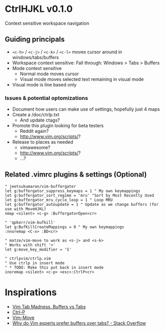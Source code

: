 # CtrlHJKL v0.1.0

Context sensitive workspace navigation

## Guiding principals

* `<c-h>` / `<c-j>` / `<c-k>` / `<c-l>` moves cursor around in windows/tabs/buffers
* Workspace context sensitive: Fall through: Windows > Tabs > Buffers
* Mode context sensitive
	* Normal mode moves cursor
	* Visual mode moves selected text remaining in visual mode
* Visual mode is line based only

### Issues & potential optomizations

* Document how users can make use of <Plug> settings, hopefully just 4 maps
* Create a /doc/ctrlp.txt
	* And update ctags?
* Promote this plugin looking for beta testers
	* Reddit again?
	* http://www.vim.org/scripts/?
* Release to places as needed
	* vimawesome?
	* http://www.vim.org/scripts/?
	* ...?

## Related .vimrc plugins & settings (Optional)

```
" jeetsukumaran/vim-buffergator
let g:buffergator_suppress_keymaps = 1 " My own keymappings
let g:buffergator_sort_regime = 'mru' "Sort by Most Recently Used
let g:buffergator_mru_cycle_loop = 1 " Loop MRU
let g:buffergator_autoupdate = 1 " Update as we change buffers (for use with MoveHJKL)
nmap <silent> <c-g> :BuffergatorOpen<cr>

" 'qpkorr/vim-bufkill'
let g:BufKillCreateMappings = 0 " My own keymappings
:nnoremap <C-x> :BD<cr>

" matze/vim-move to work as <s-j> and <s-k>
" Works with shift '>'
let g:move_key_modifier = 'S'

" ctrlpvim/ctrlp.vim
" Use ctrlp in insert mode
" * TODO: Make this put back in insert mode
inoremap <silent> <c-p> <esc>:CtrlP<cr>
```
# Inspirations

* [Vim Tab Madness. Buffers vs Tabs](http://joshldavis.com/2014/04/05/vim-tab-madness-buffers-vs-tabs/)
* [Ctrl-P](https://github.com/kien/ctrlp.vim)
* [Vim-Move](https://github.com/matze/vim-move)
* [Why do Vim experts prefer buffers over tabs? - Stack Overflow](https://stackoverflow.com/questions/26708822/why-do-vim-experts-prefer-buffers-over-tabs)
